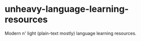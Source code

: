 # unheavy-language-learning-resources
Modern n' light (plain-text mostly) language learning resources.
